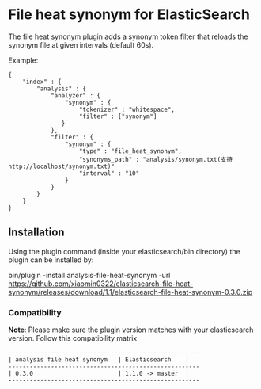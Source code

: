 File heat synonym for ElasticSearch
======================================

The file heat synonym plugin adds a synonym token filter that reloads the synonym file at given intervals (default 60s).

Example:

	{
	    "index" : {
	        "analysis" : {
	            "analyzer" : {
	                "synonym" : {
	                    "tokenizer" : "whitespace",
	                    "filter" : ["synonym"]
 	               }
	            },
	            "filter" : {
	                "synonym" : {
	                    "type" : "file_heat_synonym",
	                    "synonyms_path" : "analysis/synonym.txt(支持http://localhost/synonym.txt)"
	                    "interval" : "10"
	                }
	            }
	        }
	    }
	}

## Installation
Using the plugin command (inside your elasticsearch/bin directory) the plugin can be installed by:

bin/plugin -install analysis-file-heat-synonym  -url https://github.com/xiaomin0322/elasticsearch-file-heat-synonym/releases/download/1.1/elasticsearch-file-heat-synonym-0.3.0.zip

### Compatibility

**Note**: Please make sure the plugin version matches with your elasticsearch version. Follow this compatibility matrix

    ------------------------------------------------------
    | analysis file heat synonym   | Elasticsearch    |
    ------------------------------------------------------
    | 0.3.0                        | 1.1.0 -> master  |
    ------------------------------------------------------
